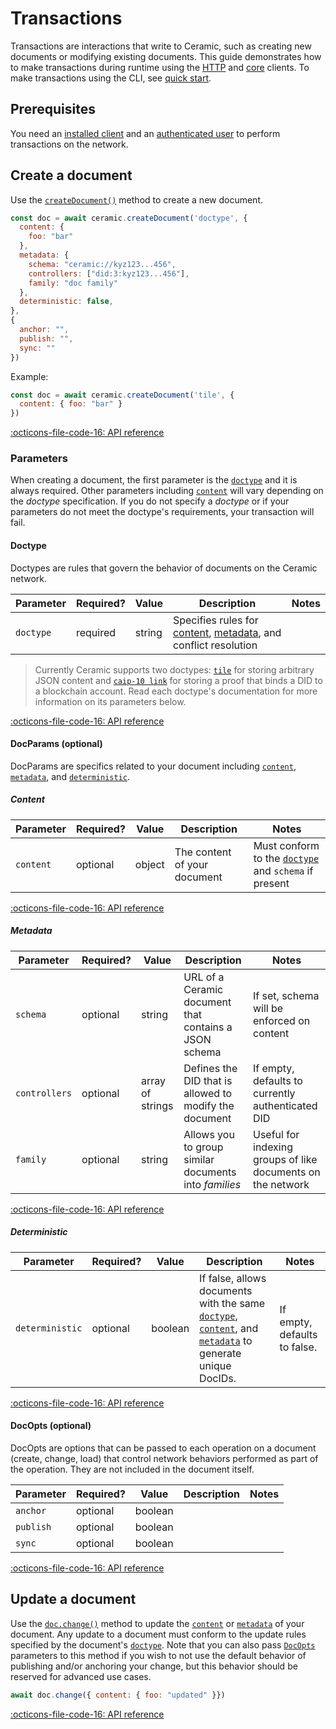 # Transactions
Transactions are interactions that write to Ceramic, such as creating
new documents or modifying existing documents. This guide
demonstrates how to make transactions during runtime using the [HTTP]() and [core]() clients.
To make transactions using the CLI, see [quick start](quick-start.md).

## Prerequisites
You need an [installed client](installation.md) and an
[authenticated user](authentication.md) to perform transactions on the network.

## Create a document
Use the [`createDocument()`](https://developers.ceramic.network/reference/javascript/interfaces/_ceramicnetwork_common.ceramicapi-1.html#createdocument) method to create a new document.

```javascript
const doc = await ceramic.createDocument('doctype', { 
  content: {
    foo: "bar"
  }, 
  metadata: {
    schema: "ceramic://kyz123...456",
    controllers: ["did:3:kyz123...456"],
    family: "doc family"
  }, 
  deterministic: false,
}, 
{
  anchor: "",
  publish: "",
  sync: ""
})
```

Example:

```javascript
const doc = await ceramic.createDocument('tile', {
  content: { foo: "bar" }
})
```

[:octicons-file-code-16: API reference](https://developers.ceramic.network/reference/javascript/interfaces/_ceramicnetwork_common.ceramicapi-1.html#createdocument)

### Parameters
When creating a document, the first parameter is the [`doctype`](#doctype) and it is always required. Other parameters including [`content`](#content) will vary depending on the *doctype* specification. If you do not specify a *doctype* or if your parameters do not meet the doctype's requirements, your transaction will fail.

#### Doctype
Doctypes are rules that govern the behavior of documents on the Ceramic network.

| Parameter     | Required?   | Value            | Description | Notes |
| ------------- | ----------- | ---------------- | ----------- | ----- |
| `doctype`     | required    | string           | Specifies rules for [content](#content), [metadata](#metadata), and conflict resolution |  |

> Currently Ceramic supports two doctypes: [`tile`]() for storing arbitrary JSON content and [`caip-10 link`]() for storing a proof that binds a DID to a blockchain account. Read each doctype's documentation for more information on its parameters below.

[:octicons-file-code-16: API reference]()

#### DocParams (optional)
DocParams are specifics related to your document including [`content`](#content), [`metadata`](#metadata), and [`deterministic`](#deterministic).

##### Content

| Parameter     | Required?   | Value            | Description | Notes |
| ------------- | ----------- | ---------------- | ----------- | ----- |
| `content`     | optional    | object           | The content of your document | Must conform to the [`doctype`](#doctype) and `schema` if present |

[:octicons-file-code-16: API reference]()

##### Metadata

| Parameter     | Required?   | Value               | Description | Notes |
| ------------- | ----------- | ------------------- | ----------- | ----- |
| `schema`      | optional    | string              | URL of a Ceramic document that contains a JSON schema  | If set, schema will be enforced on content |
| `controllers` | optional    | array of strings    | Defines the DID that is allowed to modify the document | If empty, defaults to currently authenticated DID |
| `family`      | optional    | string              | Allows you to group similar documents into *families* | Useful for indexing groups of like documents on the network | 

[:octicons-file-code-16: API reference](https://developers.ceramic.network/reference/javascript/interfaces/_ceramicnetwork_common.docmetadata-1.html)

##### Deterministic

| Parameter         | Required?   | Value            | Description | Notes |
| ----------------- | ----------- | ---------------- | ----------- | ----- |
| `deterministic`   | optional    | boolean          | If false, allows documents with the same [`doctype`](#doctype), [`content`](#content), and [`metadata`](#metadata) to generate unique DocIDs. | If empty, defaults to false. |

[:octicons-file-code-16: API reference](https://developers.ceramic.network/reference/javascript/interfaces/_ceramicnetwork_common.docparams-1.html#deterministic)

#### DocOpts (optional)
DocOpts are options that can be passed to each operation on a document (create, change, load) that control network behaviors performed as part of the operation.  They are not included in the document itself.

| Parameter     | Required?   | Value            | Description | Notes |
| ------------- | ----------- | ---------------- | ----------- | ----- |
| `anchor`      | optional    | boolean          |             |  |
| `publish`     | optional    | boolean          |   | |
| `sync`        | optional    | boolean          | | |
 
[:octicons-file-code-16: API reference](https://developers.ceramic.network/reference/javascript/interfaces/_ceramicnetwork_common.docopts-1.html)


## Update a document
Use the [`doc.change()`](https://developers.ceramic.network/reference/javascript/classes/_ceramicnetwork_common.doctype-1.html#change) method to update the [`content`](#content) or [`metadata`](#metadata) of your document. Any update to a document must conform to the update rules specified by the document's [`doctype`](#doctype). Note that you can also pass [`DocOpts`](#docopts-optional) parameters to this method if you wish to not use the default behavior of publishing and/or anchoring your change, but this behavior should be reserved for advanced use cases. 

```javascript
await doc.change({ content: { foo: "updated" }})
```

[:octicons-file-code-16: API reference](https://developers.ceramic.network/reference/javascript/classes/_ceramicnetwork_common.doctype-1.html#change)

</br>
</br>
</br>
